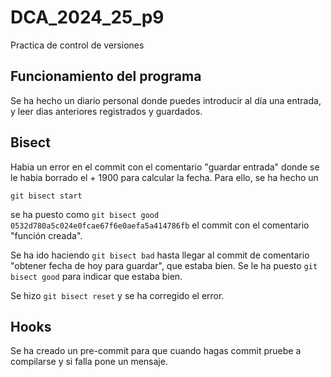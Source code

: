 # DCA_2024_25_p9
Practica de control de versiones


## Funcionamiento del programa
Se ha hecho un diario personal donde puedes introducir 
al día una entrada, y leer dias anteriores registrados 
y guardados.

## Bisect 
Habia un error en el commit con el comentario "guardar entrada"
donde se le habia borrado el + 1900 para calcular la fecha. Para ello,
se ha hecho un 

```
git bisect start
```

se ha puesto como `git bisect good 0532d780a5c024e0fcae67f6e0aefa5a414786fb` 
el commit con el comentario "función creada".  

Se ha ido haciendo `git bisect bad` hasta llegar al commit de comentario "obtener fecha de hoy para guardar", que estaba bien. Se le ha puesto `git bisect good` para indicar que estaba bien. 

Se hizo `git bisect reset` y se ha corregido el error.


## Hooks

Se ha creado un pre-commit para que cuando hagas commit pruebe a compilarse y si falla pone un mensaje.

